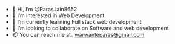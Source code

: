 - 👋 Hi, I’m @ParasJain8652
- 👀 I’m interested in Web Development 
- 🌱 I’m currently learning Full stack web development
- 💞️ I’m looking to collaborate on Software and web development
- 📫 You can reach me at_  warwanteparas@gmail.com

<!---
ParasJain8652/ParasJain8652 is a ✨ special ✨ repository because its `README.md` (this file) appears on your GitHub profile.
You can click the Preview link to take a look at your changes.
--->
